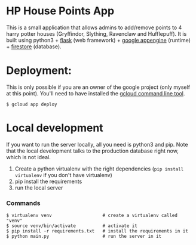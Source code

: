 # HP House Points App

This is a small application that allows admins to add/remove points to 4 harry potter houses (Gryffindor, Slything, Ravenclaw and Hufflepuff).
It is built using python3 + [flask](https://flask.palletsprojects.com/en/1.1.x/) (web framework) + [google appengine](https://cloud.google.com/appengine) (runtime) + [firestore](https://cloud.google.com/firestore) (database).


# Deployment:

This is only possible if you are an owner of the google project (only myself at this point). You'll need to have installed the [gcloud command line tool](https://cloud.google.com/sdk/gcloud).
```
$ gcloud app deploy
```

# Local development
If you want to run the server locally, all you need is python3 and pip. Note that the local development talks to the production database right now, which is not ideal.

1. Create a python virtualenv with the right dependencies (`pip install virtualenv` if you don't have virtualenv)
2. pip install the requirements
3. run the local server

### Commands

```
$ virtualenv venv                   # create a virtualenv called "venv"
$ source venv/bin/activate          # activate it
$ pip install -r requirements.txt   # install the requirements in it
$ python main.py                    # run the server in it
```
